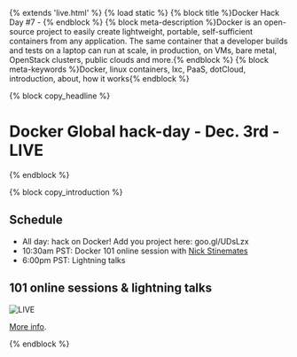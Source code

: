 {% extends 'live.html' %}
{% load static %}
{% block title %}Docker Hack Day #7 - {% endblock %}
{% block meta-description %}Docker is an open-source project to easily create lightweight, portable, self-sufficient containers from any application. The same container that a developer builds and tests on a laptop can run at scale, in production, on VMs, bare metal, OpenStack clusters, public clouds and more.{% endblock %}
{% block meta-keywords %}Docker, linux containers, lxc, PaaS, dotCloud, introduction, about, how it works{% endblock %}


{% block copy_headline %}
# Docker Global hack-day - Dec. 3rd - LIVE #
{% endblock %}

{% block copy_introduction %}

## Schedule

* All day: hack on Docker! Add you project here: <a gref="goo.gl/UDsLzx">goo.gl/UDsLzx</a>
* 10:30am PST: Docker 101 online session with <a href="https://twitter.com/nickstinemates">Nick Stinemates</a>
* 6:00pm PST: Lightning talks

## 101 online sessions & lightning talks

<img src="{% static 'img/live/docker-hack-day-8.jpg' %}" title="LIVE">

<a href="http://blog.docker.io/2013/11/docker-global-hack-day/" target="_blank">More info</a>.

{% endblock %}